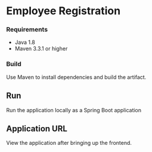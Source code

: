 # Employee Registration

### Requirements

* Java 1.8
* Maven 3.3.1 or higher
  
### Build
Use Maven to install dependencies and build the artifact.

## Run
Run the application locally as a Spring Boot application

## Application URL
View the application after bringing up the frontend. 




